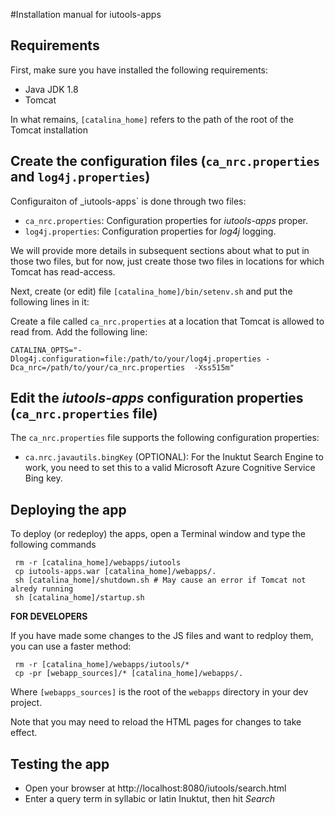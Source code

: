 #Installation manual for iutools-apps

## Requirements

First, make sure you have installed the following requirements:

- Java JDK 1.8
- Tomcat 

In what remains, `[catalina_home]` refers to the path of the root of the Tomcat installation

## Create the configuration files (`ca_nrc.properties` and `log4j.properties`)

Configuraiton of _iutools-apps` is done through two files:
- `ca_nrc.properties`: Configuration properties for _iutools-apps_ proper.
- `log4j.properties`: Configuration properties for _log4j_ logging.

We will provide more details in subsequent sections about what to put in those two files, but 
for now, just create those two files in locations for which Tomcat has read-access.

Next, create (or edit) file `[catalina_home]/bin/setenv.sh` and put the following lines in it:


Create a file called `ca_nrc.properties` at a location that Tomcat is allowed to read from. 
Add the following line:

    CATALINA_OPTS="-Dlog4j.configuration=file:/path/to/your/log4j.properties -Dca_nrc=/path/to/your/ca_nrc.properties  -Xss515m"

## Edit the _iutools-apps_ configuration properties (`ca_nrc.properties` file)

The `ca_nrc.properties` file supports the following configuration properties:

- `ca.nrc.javautils.bingKey` (OPTIONAL): For the Inuktut Search Engine to work, you need to set this
     to a valid Microsoft Azure Cognitive Service Bing key.
     
## Deploying the app

To deploy (or redeploy) the apps, open a Terminal window and type the following commands

     rm -r [catalina_home]/webapps/iutools
     cp iutools-apps.war [catalina_home]/webapps/.
     sh [catalina_home]/shutdown.sh # May cause an error if Tomcat not alredy running
     sh [catalina_home]/startup.sh

__FOR DEVELOPERS__

If you have made some changes to the JS files and want to redploy them, you can use a faster
  method:
  
     rm -r [catalina_home]/webapps/iutools/*
     cp -pr [webapp_sources]/* [catalina_home]/webapps/.
     
Where `[webapps_sources]` is the root of the `webapps` directory in your dev project.

Note that you may need to reload the HTML pages for changes to take effect.  

## Testing the app

- Open your browser at http://localhost:8080/iutools/search.html
- Enter a query term in syllabic or latin Inuktut, then hit _Search_
     

